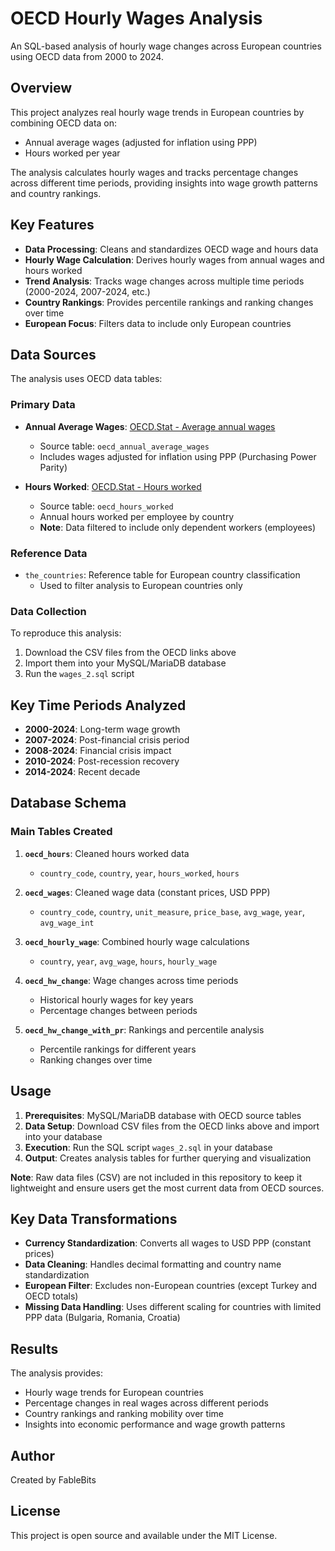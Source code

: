 # OECD Hourly Wages Analysis

An SQL-based analysis of hourly wage changes across European countries using OECD data from 2000 to 2024.

## Overview

This project analyzes real hourly wage trends in European countries by combining OECD data on:
- Annual average wages (adjusted for inflation using PPP)
- Hours worked per year

The analysis calculates hourly wages and tracks percentage changes across different time periods, providing insights into wage growth patterns and country rankings.

## Key Features

- **Data Processing**: Cleans and standardizes OECD wage and hours data
- **Hourly Wage Calculation**: Derives hourly wages from annual wages and hours worked
- **Trend Analysis**: Tracks wage changes across multiple time periods (2000-2024, 2007-2024, etc.)
- **Country Rankings**: Provides percentile rankings and ranking changes over time
- **European Focus**: Filters data to include only European countries

## Data Sources

The analysis uses OECD data tables:

### Primary Data
- **Annual Average Wages**: [OECD.Stat - Average annual wages](https://stats.oecd.org/index.aspx?DataSetCode=AV_AN_WAGE)
  - Source table: `oecd_annual_average_wages`
  - Includes wages adjusted for inflation using PPP (Purchasing Power Parity)
  
- **Hours Worked**: [OECD.Stat - Hours worked](https://stats.oecd.org/index.aspx?DataSetCode=ANHRS)
  - Source table: `oecd_hours_worked` 
  - Annual hours worked per employee by country
  - **Note**: Data filtered to include only dependent workers (employees)

### Reference Data
- `the_countries`: Reference table for European country classification
  - Used to filter analysis to European countries only

### Data Collection
To reproduce this analysis:
1. Download the CSV files from the OECD links above
2. Import them into your MySQL/MariaDB database
3. Run the `wages_2.sql` script

## Key Time Periods Analyzed

- **2000-2024**: Long-term wage growth
- **2007-2024**: Post-financial crisis period
- **2008-2024**: Financial crisis impact
- **2010-2024**: Post-recession recovery
- **2014-2024**: Recent decade

## Database Schema

### Main Tables Created

1. **`oecd_hours`**: Cleaned hours worked data
   - `country_code`, `country`, `year`, `hours_worked`, `hours`

2. **`oecd_wages`**: Cleaned wage data (constant prices, USD PPP)
   - `country_code`, `country`, `unit_measure`, `price_base`, `avg_wage`, `year`, `avg_wage_int`

3. **`oecd_hourly_wage`**: Combined hourly wage calculations
   - `country`, `year`, `avg_wage`, `hours`, `hourly_wage`

4. **`oecd_hw_change`**: Wage changes across time periods
   - Historical hourly wages for key years
   - Percentage changes between periods

5. **`oecd_hw_change_with_pr`**: Rankings and percentile analysis
   - Percentile rankings for different years
   - Ranking changes over time

## Usage

1. **Prerequisites**: MySQL/MariaDB database with OECD source tables
2. **Data Setup**: Download CSV files from the OECD links above and import into your database
3. **Execution**: Run the SQL script `wages_2.sql` in your database
4. **Output**: Creates analysis tables for further querying and visualization

**Note**: Raw data files (CSV) are not included in this repository to keep it lightweight and ensure users get the most current data from OECD sources.

## Key Data Transformations

- **Currency Standardization**: Converts all wages to USD PPP (constant prices)
- **Data Cleaning**: Handles decimal formatting and country name standardization
- **European Filter**: Excludes non-European countries (except Turkey and OECD totals)
- **Missing Data Handling**: Uses different scaling for countries with limited PPP data (Bulgaria, Romania, Croatia)

## Results

The analysis provides:
- Hourly wage trends for European countries
- Percentage changes in real wages across different periods
- Country rankings and ranking mobility over time
- Insights into economic performance and wage growth patterns

## Author

Created by FableBits

## License

This project is open source and available under the MIT License.

